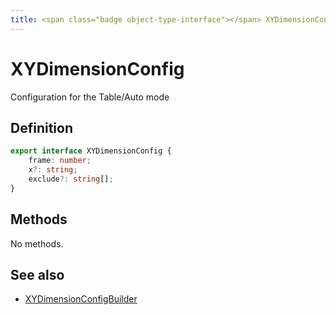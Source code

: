 ```yaml
---
title: <span class="badge object-type-interface"></span> XYDimensionConfig
---
```

# <span class="badge object-type-interface"></span> XYDimensionConfig

Configuration for the Table/Auto mode

## Definition

```typescript
export interface XYDimensionConfig {
	frame: number;
	x?: string;
	exclude?: string[];
}

```
## Methods

No methods.
## See also

 * <span class="badge builder"></span> [XYDimensionConfigBuilder](./builder-XYDimensionConfigBuilder.md)
